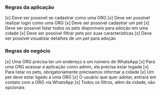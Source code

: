 ### Regras da aplicação

[x] Deve ser possível se cadastrar como uma ORG
[x] Deve ser possível realizar login como uma ORG
[x] Deve ser possível cadastrar um pet
[x] Deve ser possível listar todos os pets disponíveis para adoção em uma cidade
[x] Deve ser possível filtrar pets por suas características
[x] Deve ser possível visualizar detalhes de um pet para adoção

### Regras de negócio

[x] Uma ORG precisa ter um endereço e um número de WhatsApp
[x] Para uma ORG acessar a aplicação como admin, ela precisa estar logada
[x] Para listar os pets, obrigatoriamente precisamos informar a cidade
[x] Um pet deve estar ligado a uma ORG
[x] O usuário que quer adotar, entrará em contato com a ORG via WhatsApp
[x] Todos os filtros, além da cidade, são opcionais